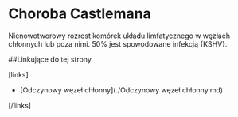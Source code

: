 # Choroba Castlemana

Nienowotworowy rozrost komórek układu limfatycznego w węzłach chłonnych lub poza nimi. 50% jest spowodowane infekcją {KSHV}.



##Linkujące do tej strony

[links]

- [Odczynowy węzeł chłonny](./Odczynowy węzeł chłonny.md)


[/links]

